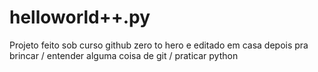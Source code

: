 # helloworld++.py
Projeto feito sob curso github zero to hero e editado em casa depois pra brincar / entender alguma coisa de git / praticar python
